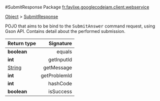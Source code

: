 #SubmitResponse
Package [fr.faylixe.googlecodejam.client.webservice](nullfr/faylixe/googlecodejam/client/webservice)

[Object]() > [SubmitResponse]()

<p>POJO that aims to be bind to the <tt>SubmitAnswer</tt>
 command request, using Gson API. Contains detail about
 the performed submission.</p>


Return type | Signature
--- | ---:
**boolean** | equals
**int** | getInputId
[String]() | getMessage
**int** | getProblemId
**int** | hashCode
**boolean** | isSuccess
